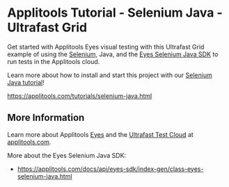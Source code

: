 # Applitools Tutorial - Selenium Java - Ultrafast Grid

Get started with Applitools Eyes visual testing with this Ultrafast Grid example of using the [Selenium](https://www.selenium.dev/documentation/en/), Java, and the [Eyes Selenium Java SDK](https://applitools.com/docs/api/eyes-sdk/index-gen/class-eyes-selenium-java.html) to run tests in the Applitools cloud.

Learn more about how to install and start this project with our [Selenium Java tutorial](https://applitools.com/tutorials/selenium-java.html)!

<https://applitools.com/tutorials/selenium-java.html>

## More Information

Learn more about Applitools [Eyes](https://info.applitools.com/ucY77) and the [Ultrafast Test Cloud](https://info.applitools.com/ucY78) at [applitools.com](https://info.applitools.com/ucY76).

More about the Eyes Selenium Java SDK:
* https://applitools.com/docs/api/eyes-sdk/index-gen/class-eyes-selenium-java.html
